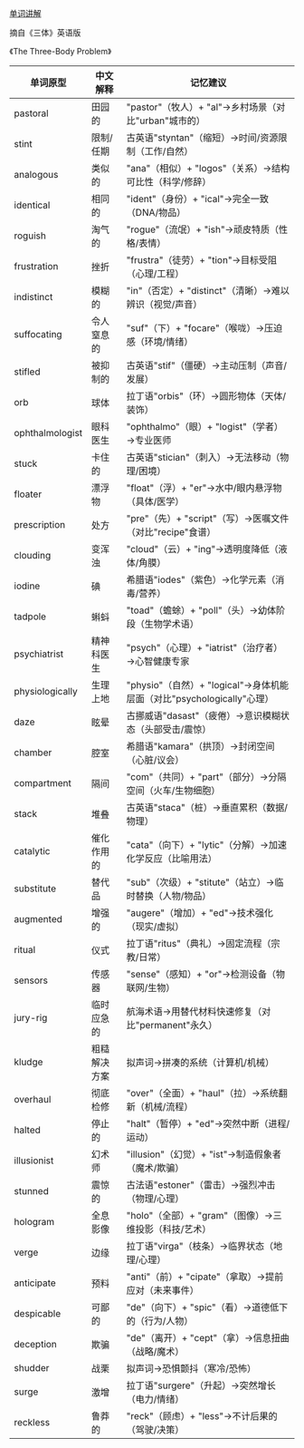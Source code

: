 [单词讲解](https://www.bilibili.com/audio/au4876514?type=1?type=6)

摘自《三体》英语版

《The Three-Body Problem》

| 单词原型          | 中文解释               | 记忆建议                                   |
|-----------------|----------------------|------------------------------------------|
| pastoral        | 田园的               | "pastor"（牧人）+ "al"→乡村场景（对比"urban"城市的） |
| stint           | 限制/任期            | 古英语"styntan"（缩短）→时间/资源限制（工作/自然）     |
| analogous       | 类似的               | "ana"（相似）+ "logos"（关系）→结构可比性（科学/修辞）  |
| identical       | 相同的               | "ident"（身份）+ "ical"→完全一致（DNA/物品）        |
| roguish         | 淘气的               | "rogue"（流氓）+ "ish"→顽皮特质（性格/表情）          |
| frustration     | 挫折                | "frustra"（徒劳）+ "tion"→目标受阻（心理/工程）        |
| indistinct      | 模糊的               | "in"（否定）+ "distinct"（清晰）→难以辨识（视觉/声音）   |
| suffocating     | 令人窒息的           | "suf"（下）+ "focare"（喉咙）→压迫感（环境/情绪）       |
| stifled         | 被抑制的             | 古英语"stif"（僵硬）→主动压制（声音/发展）             |
| orb             | 球体                | 拉丁语"orbis"（环）→圆形物体（天体/装饰）              |
| ophthalmologist | 眼科医生             | "ophthalmo"（眼）+ "logist"（学者）→专业医师          |
| stuck           | 卡住的               | 古英语"stician"（刺入）→无法移动（物理/困境）           |
| floater         | 漂浮物               | "float"（浮）+ "er"→水中/眼内悬浮物（具体/医学）        |
| prescription    | 处方                | "pre"（先）+ "script"（写）→医嘱文件（对比"recipe"食谱）|
| clouding        | 变浑浊               | "cloud"（云）+ "ing"→透明度降低（液体/角膜）            |
| iodine          | 碘                  | 希腊语"iodes"（紫色）→化学元素（消毒/营养）             |
| tadpole         | 蝌蚪                | "toad"（蟾蜍）+ "poll"（头）→幼体阶段（生物学术语）       |
| psychiatrist    | 精神科医生           | "psych"（心理）+ "iatrist"（治疗者）→心智健康专家        |
| physiologically | 生理上地             | "physio"（自然）+ "logical"→身体机能层面（对比"psychologically"心理）|
| daze            | 眩晕                | 古挪威语"dasast"（疲倦）→意识模糊状态（头部受击/震惊）     |
| chamber         | 腔室                | 希腊语"kamara"（拱顶）→封闭空间（心脏/议会）            |
| compartment  | 隔间                | "com"（共同）+ "part"（部分）→分隔空间（火车/生物细胞） |
| stack        | 堆叠                | 古英语"staca"（桩）→垂直累积（数据/物理）            |
| catalytic    | 催化作用的           | "cata"（向下）+ "lytic"（分解）→加速化学反应（比喻用法）|
| substitute   | 替代品               | "sub"（次级）+ "stitute"（站立）→临时替换（人物/物品）  |
| augmented    | 增强的               | "augere"（增加）+ "ed"→技术强化（现实/虚拟）          |
| ritual       | 仪式                | 拉丁语"ritus"（典礼）→固定流程（宗教/日常）            |
| sensors      | 传感器               | "sense"（感知）+ "or"→检测设备（物联网/生物）           |
| jury-rig     | 临时应急的           | 航海术语→用替代材料快速修复（对比"permanent"永久）     |
| kludge       | 粗糙解决方案          | 拟声词→拼凑的系统（计算机/机械）                    |
| overhaul     | 彻底检修             | "over"（全面）+ "haul"（拉）→系统翻新（机械/流程）      |
| halted       | 停止的               | "halt"（暂停）+ "ed"→突然中断（进程/运动）             |
| illusionist  | 幻术师               | "illusion"（幻觉）+ "ist"→制造假象者（魔术/欺骗）       |
| stunned      | 震惊的               | 古法语"estoner"（雷击）→强烈冲击（物理/心理）           |
| hologram     | 全息影像             | "holo"（全部）+ "gram"（图像）→三维投影（科技/艺术）     |
| verge        | 边缘                | 拉丁语"virga"（枝条）→临界状态（地理/心理）             |
| anticipate   | 预料                | "anti"（前）+ "cipate"（拿取）→提前应对（未来事件）      |
| despicable   | 可鄙的               | "de"（向下）+ "spic"（看）→道德低下的（行为/人物）        |
| deception    | 欺骗                | "de"（离开）+ "cept"（拿）→信息扭曲（战略/魔术）          |
| shudder      | 战栗                | 拟声词→恐惧颤抖（寒冷/恐怖）                       |
| surge        | 激增                | 拉丁语"surgere"（升起）→突然增长（电力/情绪）            |
| reckless     | 鲁莽的               | "reck"（顾虑）+ "less"→不计后果的（驾驶/决策）           |